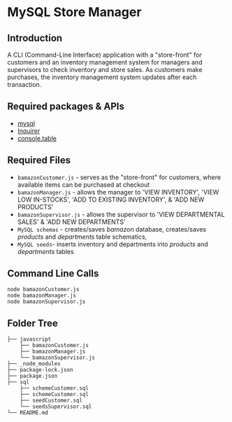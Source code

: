 # MySQL Store Manager

## Introduction
A CLI (Command-Line Interface) application with a "store-front" for customers and an inventory management system for managers and supervisors to check inventory and store sales. As customers make purchases, the inventory management system updates after each transaction.

## Required packages & APIs
* [mysql](https://www.npmjs.com/search?q=mysql)
* [Inquirer](https://www.npmjs.com/package/inquirer)
* [console.table](https://www.npmjs.com/package/console.table)

## Required Files
* `bamazonCustomer.js` - serves as the "store-front" for customers, where available items can be purchased at checkout
* `bamazonManager.js` - allows the manager to 'VIEW INVENTORY', 'VIEW LOW IN-STOCKS', 'ADD TO EXISTING INVENTORY', & 'ADD NEW PRODUCTS'
* `bamazonSupervisor.js` - allows the supervisor to 'VIEW DEPARTMENTAL SALES'  & 'ADD NEW DEPARTMENTS'
* `MySQL schemas` - creates/saves *bamazon* database, creates/saves *products* and *departments* table schematics, 
* `MySQL seeds`- inserts inventory and departments into *products* and *departments* tables

## Command Line Calls

```
node bamazonCustomer.js
node bamazonManager.js
node bamazonSupervisor.js
```

## Folder Tree

```
├── javascript
    ├── bamazonCustomer.js
    ├── bamazonManager.js
    └── bamazonSupervisor.js
├── _node_modules
├── package-lock.json
├── package.json
├── sql
    ├── schemeCustomer.sql
    ├── schemeCustomer.sql
    ├── seedCustomer.sql
    └── seedsSupervisor.sql
└── README.md

```
